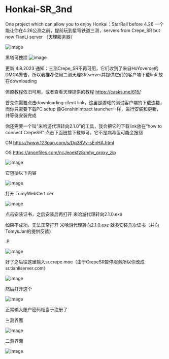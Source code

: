 # Honkai-SR_3nd
One project which can allow you to enjoy Honkai：StarRail before 4.26
一个能让你在4.26公测之前，提前玩到星穹铁道三测，servers from Crepe_SR but now TianLi server （天理服务器）

![image](https://user-images.githubusercontent.com/72502875/230724484-195d278e-2e73-47ac-a0a8-0beee2a96d78.png)


黑塔可拽捏
![image](https://user-images.githubusercontent.com/72502875/230723304-3920c5ea-4af2-4ca2-85ca-83f5dcff70bc.png)


更新 4.8.2023
通知：三测Crepe_SR不再可用，它们收到了来自HoYoverse的DMCA警告，所以我推荐使用二测天理SR server并提供它们的客户端下载link
放在downloading 


但原教程依旧可用，或者查看天理提供的教程 https://casks.me/615/


首先你需要点击downloading cilent link，这里是游戏的测试客户端的下载连接，而你只需要下载PC setup
像GenshinImpact launcher一样，进行安装和更新，并等待安装完成


你还需要一个叫“米哈游代理转向2.1.0”的工具，我会把它的下载link放在“how to connect CrepeSR”
点击下面链接下载即可，它不是病毒但可能会报错

CN
https://www.123pan.com/s/Dq38Vv-sEnHA.html

OS
https://anonfiles.com/ncJeoekfz8/mhy_proxy_zip

![image](https://user-images.githubusercontent.com/72502875/230722390-bbeb2ee2-a2af-4412-93b9-d2a453f12506.png)


它包括以下内容


![image](https://user-images.githubusercontent.com/72502875/230723890-d79c5839-c2f5-4558-9cbc-ea225cdbc196.png)


打开 TomyWebCert.cer

![image](https://user-images.githubusercontent.com/72502875/230724068-7d9fd5cf-edc9-404e-b662-a45b5a54f5ee.png)

点击安装证书，之后安装后再打开  米哈游代理转向2.1.0.exe

如果不成功，无法正常打开 米哈游代理转向2.1.0.exe 就多安装几次证书（并向TomysJan的提供反馈）

.P

![image](https://user-images.githubusercontent.com/72502875/230724248-e741a428-4996-4e3e-8ec7-a2f2d713701e.png)

好了之后往这里输入sr.crepe.moe（由于CrepeSR暂停服务所以你改成sr.tianliserver.com）

![image](https://user-images.githubusercontent.com/72502875/230724285-478f6cd5-9f3e-409c-8685-107c02b11880.png)

然后打开这个

![image](https://user-images.githubusercontent.com/72502875/230724379-82e6e674-4431-4ac3-937a-99906af8e0cb.png)

正常输入账户密码相当于注册了

三测界面

![image](https://user-images.githubusercontent.com/72502875/230724736-6485e0fd-cc38-4e33-9f7f-570df7466c1c.png)


二测界面

![image](https://user-images.githubusercontent.com/72502875/230724369-affa5711-212e-4418-86f0-ea863846dc9d.png)



